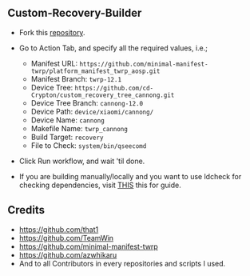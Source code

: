 ## Custom-Recovery-Builder

- Fork this [repository](https://github.com/cd-Spidey/Custom-Recovery-Builder).

- Go to Action Tab, and specify all the required values, i.e.;
  - Manifest URL: `https://github.com/minimal-manifest-twrp/platform_manifest_twrp_aosp.git`
  - Manifest Branch: `twrp-12.1`
  - Device Tree: `https://github.com/cd-Crypton/custom_recovery_tree_cannong.git`
  - Device Tree Branch: `cannong-12.0`
  - Device Path: `device/xiaomi/cannong/`
  - Device Name: `cannong`
  - Makefile Name: `twrp_cannong`
  - Build Target: `recovery`
  - File to Check: `system/bin/qseecomd`

- Click Run workflow, and wait 'til done.

- If you are building manually/locally and you want to use ldcheck for checking dependencies, visit [THIS](https://github.com/TeamWin/android_device_qcom_twrp-common/tree/android-11#using-ldcheck-to-find-dependencies) this for guide.

## Credits
- https://github.com/that1
- https://github.com/TeamWin
- https://github.com/minimal-manifest-twrp
- https://github.com/azwhikaru
- And to all Contributors in every repositories and scripts I used.
